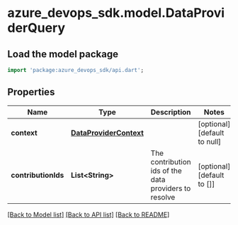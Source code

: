 # azure_devops_sdk.model.DataProviderQuery

## Load the model package
```dart
import 'package:azure_devops_sdk/api.dart';
```

## Properties
Name | Type | Description | Notes
------------ | ------------- | ------------- | -------------
**context** | [**DataProviderContext**](DataProviderContext.md) |  | [optional] [default to null]
**contributionIds** | **List&lt;String&gt;** | The contribution ids of the data providers to resolve | [optional] [default to []]

[[Back to Model list]](../README.md#documentation-for-models) [[Back to API list]](../README.md#documentation-for-api-endpoints) [[Back to README]](../README.md)



